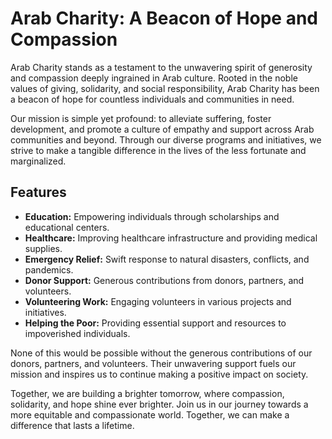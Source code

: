 # Arab Charity: A Beacon of Hope and Compassion

Arab Charity stands as a testament to the unwavering spirit of generosity and compassion deeply ingrained in Arab culture. Rooted in the noble values of giving, solidarity, and social responsibility, Arab Charity has been a beacon of hope for countless individuals and communities in need.

Our mission is simple yet profound: to alleviate suffering, foster development, and promote a culture of empathy and support across Arab communities and beyond. Through our diverse programs and initiatives, we strive to make a tangible difference in the lives of the less fortunate and marginalized.

## Features

- **Education:** Empowering individuals through scholarships and educational centers.
- **Healthcare:** Improving healthcare infrastructure and providing medical supplies.
- **Emergency Relief:** Swift response to natural disasters, conflicts, and pandemics.
- **Donor Support:** Generous contributions from donors, partners, and volunteers.
- **Volunteering Work:** Engaging volunteers in various projects and initiatives.
- **Helping the Poor:** Providing essential support and resources to impoverished individuals.


None of this would be possible without the generous contributions of our donors, partners, and volunteers. Their unwavering support fuels our mission and inspires us to continue making a positive impact on society.

Together, we are building a brighter tomorrow, where compassion, solidarity, and hope shine ever brighter. Join us in our journey towards a more equitable and compassionate world. Together, we can make a difference that lasts a lifetime.
